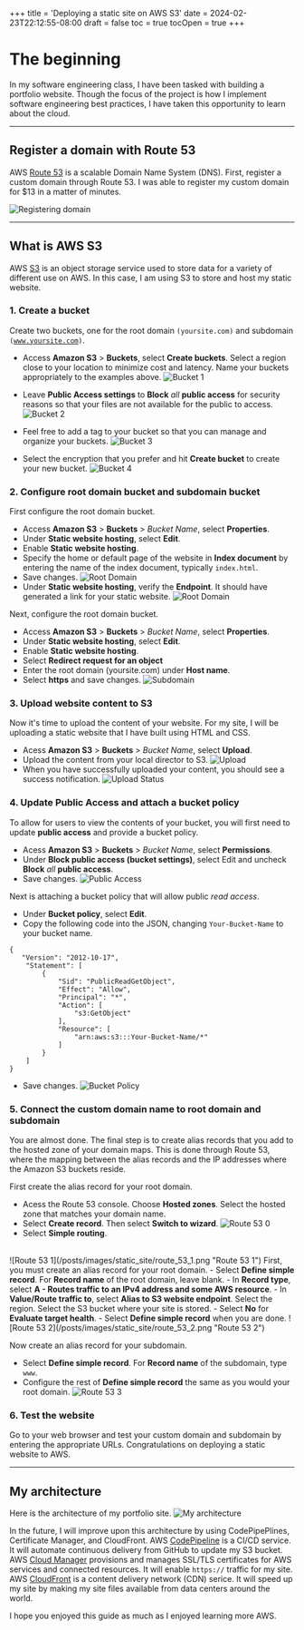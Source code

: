 +++
title = 'Deploying a static site on AWS S3'
date = 2024-02-23T22:12:55-08:00
draft = false
toc = true
tocOpen = true
+++

# The beginning
In my software engineering class, I have been tasked with building a portfolio website. Though the focus of the project is how I implement software engineering best practices, I have taken this opportunity to learn about the cloud. 

***

## Register a domain with Route 53

AWS [Route 53](https://aws.amazon.com/route53/) is a scalable Domain Name System (DNS). 
First, register a custom domain through Route 53. I was able to register my custom domain for $13 in a matter of minutes.

![Registering domain](/posts/images/static_site/domain_registration.png "Registering domain")

***

## What is AWS S3
AWS [S3](https://aws.amazon.com/s3/) is an object storage service used to store data for a variety of different use on AWS. In this case, I am using S3 to store and host my static website.

### 1. Create a bucket
Create two buckets, one for the root domain <code>(yoursite.com)</code> and subdomain <code>\(www.yoursite.com)</code>.

- Access <b>Amazon S3</b> > <b>Buckets</b>, select <b>Create buckets</b>. Select a region close to your location to minimize cost and latency. Name your buckets appropriately to the examples above.
![Bucket 1](/posts/images/static_site/s3_bucket_1.png "Bucket 1")

- Leave <b>Public Access settings</b> to <b>Block</b> <i>all</i> <b>public access</b> for security reasons so that your files are not available for the public to access.
![Bucket 2](/posts/images/static_site/s3_bucket_2.png "Bucket 2")

- Feel free to add a tag to your bucket so that you can manage and organize your buckets.
![Bucket 3](/posts/images/static_site/s3_bucket_3.png "Bucket 3")

- Select the encryption that you prefer and hit <b>Create bucket</b> to create your new bucket.
![Bucket 4](/posts/images/static_site/s3_bucket_4.png "Bucket 4")


### 2. Configure root domain bucket and subdomain bucket
<p>First configure the root domain bucket.</p>

- Access <b>Amazon S3</b> > <b>Buckets</b> > <i>Bucket Name</i>, select <b>Properties</b>.
- Under <b>Static website hosting</b>, select <b>Edit</b>.
- Enable <b>Static website hosting</b>.
- Specify the home or default page of the website in <b>Index document</b> by entering the name of the index document, typically <code>index.html</code>.
-  Save changes.
![Root Domain](/posts/images/static_site/root_domain_1.png "Root Domain 1")
- Under <b>Static website hosting</b>, verify the <b>Endpoint</b>. It should have generated a link for your static website.
![Root Domain](/posts/images/static_site/root_domain_2.png "Root Domain 2")
<p>Next, configure the root domain bucket.</p>

- Access <b>Amazon S3</b> > <b>Buckets</b> > <i>Bucket Name</i>, select <b>Properties</b>.
- Under <b>Static website hosting</b>, select <b>Edit</b>.
- Enable <b>Static website hosting</b>.
- Select <b>Redirect request for an object</b>
- Enter the root domain (yoursite.com) under <b>Host name</b>.
- Select <b>https</b> and save changes.
![Subdomain](/posts/images/static_site/subdomain.png "Subdomain")

### 3. Upload website content to S3
Now it's time to upload the content of your website. For my site, I will be uploading a static website that I have built using HTML and CSS.

- Acess <b>Amazon S3</b> > <b>Buckets</b> > <i>Bucket Name</i>, select <b>Upload</b>.
- Upload the content from your local director to S3.
![Upload](/posts/images/static_site/upload_to_bucket.png "Upload")
- When you have successfully uploaded your content, you should see a success notification.
![Upload Status](/posts/images/static_site/upload_status.png "Upload Status")

### 4. Update Public Access and attach a bucket policy
<p>To allow for users to view the contents of your bucket, you will first need to update <b>public access</b> and provide a bucket policy.</p>

- Acess <b>Amazon S3</b> > <b>Buckets</b> > <i>Bucket Name</i>, select <b>Permissions</b>.
- Under <b>Block public access (bucket settings)</b>, select Edit and uncheck <b>Block</b> <i>all</i> <b>public access</b>.
- Save changes.
![Public Access](/posts/images/static_site/unblock_public_access.png "Public Access")
<p>Next is attaching a bucket policy that will allow public <i>read access</i>.</p>

- Under <b>Bucket policy</b>, select <b>Edit</b>.
- Copy the following code into the JSON, changing <code>Your-Bucket-Name</code> to your bucket name.
```
{
   "Version": "2012-10-17",
    "Statement": [
        {
            "Sid": "PublicReadGetObject",
            "Effect": "Allow",
            "Principal": "*",
            "Action": [
                "s3:GetObject"
            ],
            "Resource": [
                "arn:aws:s3:::Your-Bucket-Name/*"
            ]
        }
    ]
}
```
- Save changes.
![Bucket Policy](/posts/images/static_site/bucket_policy.png "Bucket Policy")

### 5. Connect the custom domain name to root domain and subdomain
<p>You are almost done. The final step is to create alias records that you add to the hosted zone of your domain maps. This is done through Route 53, where the mapping between the alias records and the IP addresses where the Amazon S3 buckets reside.</p>

<p>First create the alias record for your root domain.

- Acess the Route 53 console. Choose <b>Hosted zones</b>. Select the hosted zone that matches your domain name.
- Select <b>Create record</b>. Then select <b>Switch to wizard</b>.
![Route 53 0](/posts/images/static_site/route_53_0.png "Route 53 0")
- Select <b>Simple routing</b>.
<br>
![Route 53 1](/posts/images/static_site/route_53_1.png "Route 53 1")
First, you must create an alias record for your root domain.
- Select <b>Define simple record</b>. For <b>Record name</b> of the root domain, leave blank. 
- In <b>Record type</b>, select <b> A - Routes traffic to an IPv4 address and some AWS resource</b>.
- In <b>Value/Route traffic to</b>, select <b>Alias to S3 website endpoint</b>. Select the region. Select the S3 bucket where your site is stored.
- Select <b>No</b> for <b>Evaluate target health</b>.
- Select <b>Define simple record</b> when you are done.
![Route 53 2](/posts/images/static_site/route_53_2.png "Route 53 2")

Now create an alias record for your subdomain.
- Select <b>Define simple record</b>. For <b>Record name</b> of the subdomain, type <code>www</code>.
- Configure the rest of <b>Define simple record</b> the same as you would your root domain.
![Route 53 3](/posts/images/static_site/route_53_3.png "Route 53 3")

### 6. Test the website
<p>Go to your web browser and test your custom domain and subdomain by entering the appropriate URLs. Congratulations on deploying a static website to AWS.</p>



***

## My architecture

Here is the architecture of my portfolio site.
![My architecture](/posts/images/static_site/architecture_portfolio.png "My architecture")

In the future, I will improve upon this architecture by using CodePipePlines, Certificate Manager, and CloudFront. AWS [CodePipeline](https://aws.amazon.com/codepipeline/) is a CI/CD service. It will automate continuous delivery from GitHub to update my S3 bucket. AWS [Cloud Manager](https://aws.amazon.com/certificate-manager/) provisions and manages SSL/TLS certificates for AWS services and connected resources. It will enable <code>https://</code> traffic for my site. AWS [CloudFront](https://aws.amazon.com/cloudfront/) is a content delivery network (CDN) serice. It will speed up my site by making my site files available from data centers around the world.

I hope you enjoyed this guide as much as I enjoyed learning more AWS.